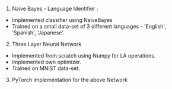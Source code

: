 1. Naive Bayes - Language Identifier : 
- Implemented classifier using NaiveBayes
- Trained on a small data-set of 3 different languages - 'English', 'Spanish', 'Japanese'.

2. Three Layer Neural Network
- Implemented from scratch using Numpy for LA operations.
- Implemented own optimizer.
- Trained on MNIST data-set. 

3. PyTorch implementation for the above Network 
